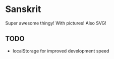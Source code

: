 # Sanskrit

Super awesome thingy! With pictures! Also SVG!

## TODO

* localStorage for improved development speed
